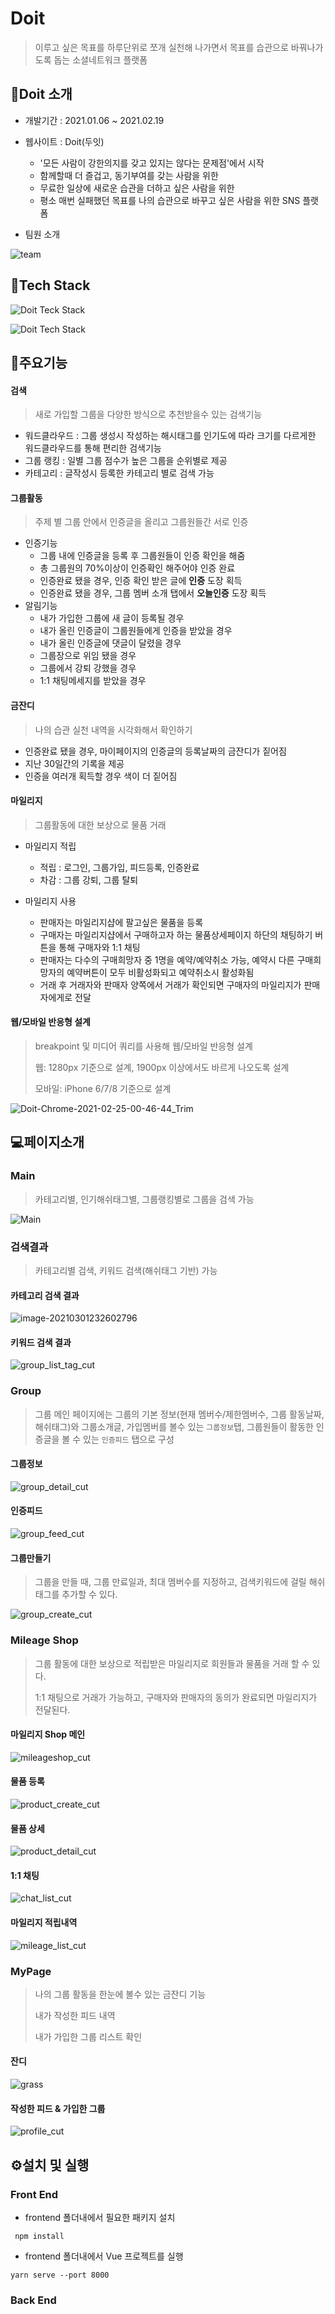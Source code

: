 # Doit

> 이루고 싶은 목표를 하루단위로 쪼개 실천해 나가면서 목표를 습관으로 바꿔나가도록 돕는 소셜네트워크 플랫폼



## 📙Doit 소개

- 개발기간 : 2021.01.06 ~ 2021.02.19
- 웹사이트 : Doit(두잇)
  -   '모든 사람이 강한의지를 갖고 있지는 않다는 문제점'에서 시작
  -   함께할때 더 즐겁고, 동기부여를 갖는 사람을 위한
  -   무료한 일상에 새로운 습관을 더하고 싶은 사람을 위한
  -   평소 매번 실패했던 목표를 나의 습관으로 바꾸고 싶은 사람을 위한 SNS 플랫폼

- 팀원 소개

![team](README.assets/image-20210301220456702.png)





## 🔧Tech Stack

![Doit Teck Stack](README.assets/image-20210221222400289.png)



![Doit Tech Stack](README.assets/image-20210221223143666.png)



## 💎주요기능

#### 검색

> 새로 가입할 그룹을 다양한 방식으로 추천받을수 있는 검색기능

- 워드클라우드 : 그룹 생성시 작성하는 해시태그를 인기도에 따라 크기를 다르게한 워드클라우드를 통해 편리한 검색기능
- 그룹 랭킹 : 일별 그룹 점수가 높은 그룹을 순위별로 제공 
- 카테고리 : 글작성시 등록한 카테고리 별로 검색 가능

#### 그룹활동

> 주제 별 그룹 안에서 인증글을 올리고 그룹원들간 서로 인증

- 인증기능
  - 그룹 내에 인증글을 등록 후 그룹원들이 인증 확인을 해줌
  - 총 그룹원의 70%이상이 인증확인 해주어야 인증 완료
  - 인증완료 됐을 경우, 인증 확인 받은 글에 **인증** 도장 획득
  - 인증완료 됐을 경우, 그룹 멤버 소개 탭에서 **오늘인증** 도장 획득
- 알림기능
  - 내가 가입한 그룹에 새 글이 등록될 경우
  - 내가 올린 인증글이 그룹원들에게 인증을 받았을 경우
  - 내가 올린 인증글에 댓글이 달렸을 경우
  - 그룹장으로 위임 됐을 경우
  - 그룹에서 강퇴 강했을 경우
  - 1:1 채팅메세지를 받았을 경우

#### 금잔디

> 나의 습관 실천 내역을 시각화해서 확인하기

- 인증완료 됐을 경우, 마이페이지의 인증글의 등록날짜의 금잔디가 짙어짐
- 지난 30일간의 기록을 제공
- 인증을 여러개 획득할 경우 색이 더 짙어짐

#### 마일리지

> 그룹활동에 대한 보상으로 물품 거래

- 마일리지 적립

  - 적립 : 로그인, 그룹가입, 피드등록, 인증완료
  - 차감 : 그룹 강퇴, 그룹 탈퇴

- 마일리지 사용

  - 판매자는 마일리지샵에 팔고싶은 물품을 등록
  - 구매자는 마일리지샵에서 구매하고자 하는 물품상세페이지 하단의 채팅하기 버튼을 통해 구매자와 1:1 채팅
  - 판매자는 다수의 구매희망자 중 1명을 예약/예약취소 가능, 예약시 다른 구매희망자의 예약버튼이 모두 비활성화되고 예약취소시 활성화됨
  - 거래 후 거래자와 판매자 양쪽에서 거래가 확인되면 구매자의 마일리지가 판매자에게로 전달

#### 웹/모바일 반응형 설계

> breakpoint 및 미디어 쿼리를 사용해 웹/모바일 반응형 설계
>
> 웹: 1280px 기준으로 설계, 1900px 이상에서도 바르게 나오도록 설계
>
> 모바일: iPhone 6/7/8 기준으로 설계

![Doit-Chrome-2021-02-25-00-46-44_Trim](README.assets/Doit-Chrome-2021-02-25-00-46-44_Trim.gif)





## 💻페이지소개

### Main

> 카테고리별, 인기해쉬태그별, 그룹랭킹별로 그룹을 검색 가능

![Main](README.assets/main.png)

###  검색결과

> 카테고리별 검색, 키워드 검색(해쉬태그 기반) 가능



#### 카테고리 검색 결과

<img src="README.assets/image-20210301232602796.png" alt="image-20210301232602796"  />



#### 키워드 검색 결과

![group_list_tag_cut](README.assets/group_list_tag_cut-1614609327128.png)



### Group

> 그룹 메인 페이지에는 그룹의 기본 정보(현재 멤버수/제한멤버수, 그룹 활동날짜, 해쉬태그)와 그룹소개글, 가입멤버를 볼수 있는 `그룹정보`탭, 그룹원들이 활동한 인증글을 볼 수 있는 `인증피드` 탭으로 구성



#### 그룹정보

<img src="README.assets/group_detail_cut.png" alt="group_detail_cut"  />



#### 인증피드

<img src="README.assets/group_feed_cut-1614609674230.png" alt="group_feed_cut"  />



#### 그룹만들기

> 그룹을 만들 때, 그룹 만료일과, 최대 멤버수를 지정하고, 검색키워드에 걸릴 해쉬태그를 추가할 수 있다.

![group_create_cut](README.assets/group_create_cut.png)



### Mileage Shop

> 그룹 활동에 대한 보상으로 적립받은 마일리지로 회원들과 물품을 거래 할 수 있다.
>
> 1:1 채팅으로 거래가 가능하고, 구매자와 판매자의 동의가 완료되면 마일리지가 전달된다.



#### 마일리지 Shop 메인

![mileageshop_cut](README.assets/mileageshop_cut.png)



#### 물품 등록

![product_create_cut](README.assets/product_create_cut-1614611100866.png)



#### 물품 상세

![product_detail_cut](README.assets/product_detail_cut-1614611129879.png)



#### 1:1 채팅

![chat_list_cut](README.assets/chat_list_cut.png)



#### 마일리지 적립내역

![mileage_list_cut](README.assets/mileage_list_cut.png)



### MyPage

> 나의 그룹 활동을 한눈에 볼수 있는 금잔디 기능
>
> 내가 작성한 피드 내역
>
> 내가 가입한 그룹 리스트 확인

#### 잔디

![grass](README.assets/grass.png)

#### 작성한 피드 & 가입한 그룹 

![profile_cut](README.assets/profile_cut.png)







##  ⚙️설치 및 실행

### Front End

- frontend 폴더내에서 필요한 패키지 설치

```
 npm install
```

- frontend 폴더내에서 Vue 프로젝트를 실행

```
yarn serve --port 8000
```



### Back End

